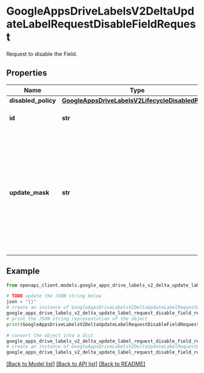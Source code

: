# GoogleAppsDriveLabelsV2DeltaUpdateLabelRequestDisableFieldRequest

Request to disable the Field.

## Properties

Name | Type | Description | Notes
------------ | ------------- | ------------- | -------------
**disabled_policy** | [**GoogleAppsDriveLabelsV2LifecycleDisabledPolicy**](GoogleAppsDriveLabelsV2LifecycleDisabledPolicy.md) |  | [optional] 
**id** | **str** | Required. Key of the Field to disable. | [optional] 
**update_mask** | **str** | The fields that should be updated. At least one field must be specified. The root &#x60;disabled_policy&#x60; is implied and should not be specified. A single &#x60;*&#x60; can be used as short-hand for updating every field. | [optional] 

## Example

```python
from openapi_client.models.google_apps_drive_labels_v2_delta_update_label_request_disable_field_request import GoogleAppsDriveLabelsV2DeltaUpdateLabelRequestDisableFieldRequest

# TODO update the JSON string below
json = "{}"
# create an instance of GoogleAppsDriveLabelsV2DeltaUpdateLabelRequestDisableFieldRequest from a JSON string
google_apps_drive_labels_v2_delta_update_label_request_disable_field_request_instance = GoogleAppsDriveLabelsV2DeltaUpdateLabelRequestDisableFieldRequest.from_json(json)
# print the JSON string representation of the object
print(GoogleAppsDriveLabelsV2DeltaUpdateLabelRequestDisableFieldRequest.to_json())

# convert the object into a dict
google_apps_drive_labels_v2_delta_update_label_request_disable_field_request_dict = google_apps_drive_labels_v2_delta_update_label_request_disable_field_request_instance.to_dict()
# create an instance of GoogleAppsDriveLabelsV2DeltaUpdateLabelRequestDisableFieldRequest from a dict
google_apps_drive_labels_v2_delta_update_label_request_disable_field_request_from_dict = GoogleAppsDriveLabelsV2DeltaUpdateLabelRequestDisableFieldRequest.from_dict(google_apps_drive_labels_v2_delta_update_label_request_disable_field_request_dict)
```
[[Back to Model list]](../README.md#documentation-for-models) [[Back to API list]](../README.md#documentation-for-api-endpoints) [[Back to README]](../README.md)


